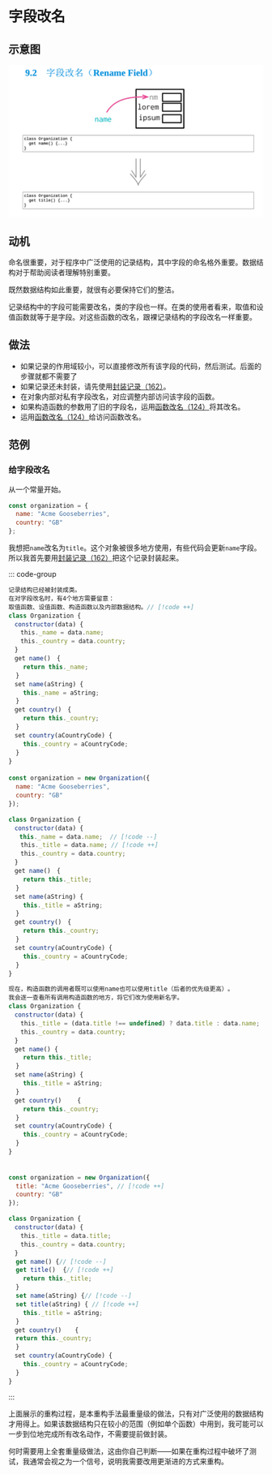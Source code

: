 # 字段改名


## 示意图

![LOGO](/public/image/refactoring/RenameField.png)

## 动机

命名很重要，对于程序中广泛使用的记录结构，其中字段的命名格外重要。数据结构对于帮助阅读者理解特别重要。

既然数据结构如此重要，就很有必要保持它们的整洁。

记录结构中的字段可能需要改名，类的字段也一样。在类的使用者看来，取值和设值函数就等于是字段。对这些函数的改名，跟裸记录结构的字段改名一样重要。

## 做法

- 如果记录的作用域较小，可以直接修改所有该字段的代码，然后测试。后面的步骤就都不需要了
- 如果记录还未封装，请先使用[封装记录（162）](../目录.md#封装记录-162)。
- 在对象内部对私有字段改名，对应调整内部访问该字段的函数。
- 如果构造函数的参数用了旧的字段名，运用[函数改名（124）](../目录.md#函数改名-124)将其改名。
- 运用[函数改名（124）](../目录.md#函数改名-124)给访问函数改名。

## 范例

### 给字段改名


从一个常量开始。

```js
const organization = {
  name: "Acme Gooseberries",
  country: "GB"
};
```

我想把`name`改名为`title`。这个对象被很多地方使用，有些代码会更新`name`字段。所以我首先要用[封装记录（162）](../目录.md#封装记录-162)把这个记录封装起来。

::: code-group

```js [封装记录]
记录结构已经被封装成类。
在对字段改名时，有4个地方需要留意：
取值函数、设值函数、构造函数以及内部数据结构。// [!code ++]
class Organization { 
　constructor(data) {
　　this._name = data.name; 
　　this._country = data.country;
　}
　get name()　{
    return this._name;
  }
　set name(aString) {
    this._name = aString;
  } 
　get country()　{
    return this._country;
  }
　set country(aCountryCode) {
    this._country = aCountryCode;
  }
}

const organization = new Organization({
  name: "Acme Gooseberries", 
  country: "GB"
});

```

```js [更新字段]
class Organization { 
　constructor(data) {
   this._name = data.name;  // [!code --]
　　this._title = data.name; // [!code ++]
　　this._country = data.country;
　}
　get name()　{
    return this._title;
  }
　set name(aString) {
    this._title = aString;
  } 
　get country()　{
    return this._country;
  }
　set country(aCountryCode) {
    this._country = aCountryCode;
  }
}

```

```js [使用title]
现在，构造函数的调用者既可以使用name也可以使用title（后者的优先级更高）​。
我会逐一查看所有调用构造函数的地方，将它们改为使用新名字。
class Organization { 
　constructor(data) {
　　this._title = (data.title !== undefined) ? data.title : data.name;
　　this._country = data.country;
　}
　get name() {
    return this._title;
  }
　set name(aString) {
    this._title = aString;
  } 
　get country()　　 {
    return this._country;
  }
　set country(aCountryCode) {
    this._country = aCountryCode;
  }
}


const organization = new Organization({
  title: "Acme Gooseberries", // [!code ++]
  country: "GB"
});
```


```js [访问函数改名]
class Organization { 
　constructor(data) {
　　this._title = data.title; 
　　this._country = data.country;
　}
  get name() {// [!code --]
  get title()  {// [!code ++]
    return this._title;
  }
  set name(aString) {// [!code --]
  set title(aString) { // [!code ++]
    this._title = aString;
  } 
　get country()  　{
  return this._country;
  }
　set country(aCountryCode) {
    this._country = aCountryCode;
  }
}


```

:::

上面展示的重构过程，是本重构手法最重量级的做法，只有对广泛使用的数据结构才用得上。如果该数据结构只在较小的范围（例如单个函数）中用到，我可能可以一步到位地完成所有改名动作，不需要提前做封装。


何时需要用上全套重量级做法，这由你自己判断——如果在重构过程中破坏了测试，我通常会视之为一个信号，说明我需要改用更渐进的方式来重构。





